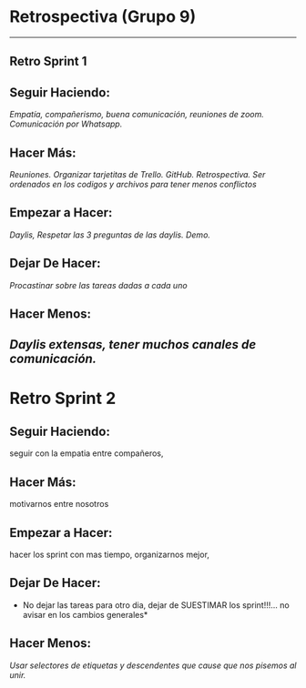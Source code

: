 # Retrospectiva (Grupo 9)

---
## Retro Sprint 1

## Seguir Haciendo:
*Empatía, compañerismo, buena comunicación, reuniones de zoom. Comunicación por Whatsapp.*

## Hacer Más:
*Reuniones. Organizar tarjetitas de Trello. GitHub. Retrospectiva. Ser ordenados en los codigos y archivos para tener menos conflictos* 

## Empezar a Hacer:
*Daylis, Respetar las 3 preguntas de las daylis. Demo.*

## Dejar De Hacer:
*Procastinar sobre las tareas dadas a cada uno*

## Hacer Menos:
*Daylis extensas, tener muchos canales de comunicación.*
---

# Retro Sprint 2


## Seguir Haciendo:
seguir con la empatia entre compañeros,

## Hacer Más:
motivarnos entre nosotros

## Empezar a Hacer:
hacer los sprint con mas tiempo, organizarnos mejor,

## Dejar De Hacer:
* No dejar las tareas para otro dia, dejar de SUESTIMAR los sprint!!!...
no avisar en los cambios generales*

## Hacer Menos:
*Usar selectores de etiquetas y descendentes que cause que nos pisemos al unir.*